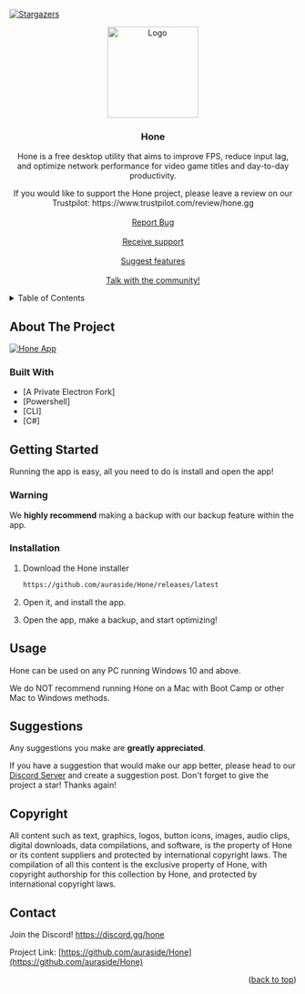 <div id="top"></div>

[![Stargazers][stars-shield]][stars-url]

<div align="center">
  <a href="https://github.com/auraside/Hone">
    <img src="https://user-images.githubusercontent.com/107450640/173981024-5ee33a72-9476-4c82-b78f-4acc4a09ae1a.png" alt="Logo" width="160" height="160">
  </a>

<h3 align="center">Hone</h3>

  <p align="center">
    Hone is a free desktop utility that aims to improve FPS, reduce input lag, and optimize network performance for video game titles and day-to-day productivity.
  <p align="center">
    If you would like to support the Hone project, please leave a review on our Trustpilot: https://www.trustpilot.com/review/hone.gg
    <br />
    <br />
    <a href="https://discord.gg/Hone">Report Bug</a>
    <br />
    <br />
    <a href="https://discord.gg/Hone">Receive support</a>
    <br />
    <br />
    <a href="https://discord.gg/Hone">Suggest features</a>
    <br />
    <br />
    <a href="https://discord.gg/Hone">Talk with the community!</a>
    <br />
  </p>
</div>


<!-- TABLE OF CONTENTS -->
<details>
  <summary>Table of Contents</summary>
  <ol>
    <li>
      <a href="#about-the-project">About The Project</a>
      <ul>
        <li><a href="#built-with">Built With</a></li>
      </ul>
    </li>
    <li>
      <a href="#getting-started">Getting Started</a>
      <ul>
        <li><a href="#installation">Installation</a></li>
      </ul>
    </li>
    <li><a href="#usage">Usage</a></li>
    <li><a href="#suggestions">Suggestions</a></li>
    <li><a href="#copyright">Copyright</a></li>
    <li><a href="#contact">Contact</a></li>
  </ol>
</details>


<!-- ABOUT THE PROJECT -->
## About The Project

[![Hone App][product-screenshot]](https://Hone.gg)


### Built With

* [A Private Electron Fork]
* [Powershell]
* [CLI]
* [C#]


<!-- GETTING STARTED -->

## Getting Started

Running the app is easy, all you need to do is install and open the app!

### Warning

We **highly recommend** making a backup with our backup feature within the app.


### Installation

1. Download the Hone installer
   ```sh
   https://github.com/auraside/Hone/releases/latest
   ```
2. Open it, and install the app.

3. Open the app, make a backup, and start optimizing!


<!-- USAGE EXAMPLES -->
## Usage

Hone can be used on any PC running Windows 10 and above.

We do NOT recommend running Hone on a Mac with Boot Camp or other Mac to Windows methods.




## Suggestions

Any suggestions you make are **greatly appreciated**.

If you have a suggestion that would make our app better, please head to our [Discord Server](https://discord.gg/Hone) and create a suggestion post.
Don't forget to give the project a star! Thanks again!




## Copyright

All content such as text, graphics, logos, button icons, images, audio clips, digital downloads, data compilations, and software, is the property of Hone or its content suppliers and protected by international copyright laws. 
The compilation of all this content is the exclusive property of Hone, with copyright authorship for this collection by Hone, and protected by international copyright laws.




## Contact

Join the Discord!
https://discord.gg/hone

Project Link: [https://github.com/auraside/Hone](https://github.com/auraside/Hone)

<p align="right">(<a href="#top">back to top</a>)</p>


<!-- MARKDOWN LINKS & IMAGES -->
<!-- https://www.markdownguide.org/basic-syntax/#reference-style-links -->
[stars-shield]: https://img.shields.io/github/stars/auraside/HoneCtrl.svg?style=for-the-badge
[stars-url]: https://github.com/auraside/Hone/stargazers
[product-screenshot]: https://media.discordapp.net/attachments/1082714693220700172/1167176627973800056/Hone_QFp4X1RzF9.png

